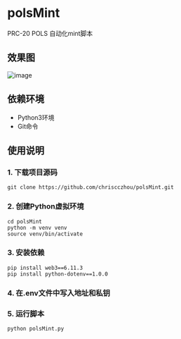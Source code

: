 # polsMint
PRC-20 POLS 自动化mint脚本
## 效果图
![image](https://github.com/chriscczhou/polsMint/assets/108380177/e703937e-0ab3-46c1-898e-2a9bd6545017)

## 依赖环境

- Python3环境 
- Git命令

## 使用说明

### 1. 下载项目源码

`git clone https://github.com/chriscczhou/polsMint.git`

### 2. 创建Python虚拟环境

```
cd polsMint
python -m venv venv
source venv/bin/activate
```

### 3. 安装依赖

```
pip install web3==6.11.3
pip install python-dotenv==1.0.0
```

### 4. 在.env文件中写入地址和私钥

### 5. 运行脚本

`python polsMint.py`
